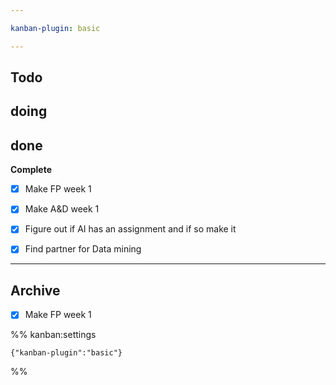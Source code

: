 ```yaml
---

kanban-plugin: basic

---
```


## Todo



## doing



## done

**Complete**
- [x] Make FP week 1
- [x] Make A&D week 1
- [x] Figure out if AI has an assignment and if so make it
- [x] Find partner for Data mining


***

## Archive

- [x] Make FP week 1

%% kanban:settings
```
{"kanban-plugin":"basic"}
```
%%